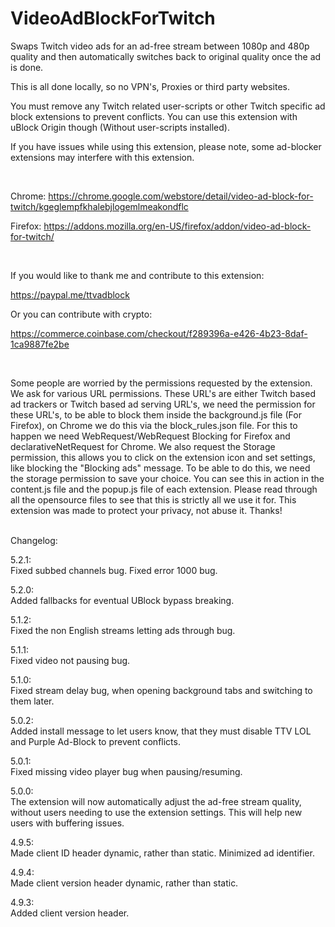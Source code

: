 # VideoAdBlockForTwitch

Swaps Twitch video ads for an ad-free stream between 1080p and 480p quality and then automatically switches back to original quality once the ad is done.

This is all done locally, so no VPN's, Proxies or third party websites.

You must remove any Twitch related user-scripts or other Twitch specific ad block extensions to prevent conflicts. You can use this extension with uBlock Origin though (Without user-scripts installed).

If you have issues while using this extension, please note, some ad-blocker extensions may interfere with this extension.

</br>

Chrome: https://chrome.google.com/webstore/detail/video-ad-block-for-twitch/kgeglempfkhalebjlogemlmeakondflc

Firefox: https://addons.mozilla.org/en-US/firefox/addon/video-ad-block-for-twitch/

</br>

If you would like to thank me and contribute to this extension:

https://paypal.me/ttvadblock

Or you can contribute with crypto:

https://commerce.coinbase.com/checkout/f289396a-e426-4b23-8daf-1ca9887fe2be

</br>

Some people are worried by the permissions requested by the extension. We ask for various URL permissions. These URL's are either Twitch based ad trackers or Twitch based ad serving URL's, we need the permission for these URL's, to be able to block them inside the background.js file (For Firefox), on Chrome we do this via the block_rules.json file. For this to happen we need WebRequest/WebRequest Blocking for Firefox and declarativeNetRequest for Chrome. We also request the Storage permission, this allows you to click on the extension icon and set settings, like blocking the "Blocking ads" message. To be able to do this, we need the storage permission to save your choice. You can see this in action in the content.js file and the popup.js file of each extension. Please read through all the opensource files to see that this is strictly all we use it for. This extension was made to protect your privacy, not abuse it. Thanks!</br></br>

Changelog:

5.2.1:</br>
Fixed subbed channels bug. Fixed error 1000 bug.</br>

5.2.0:</br>
Added fallbacks for eventual UBlock bypass breaking.</br>

5.1.2:</br>
Fixed the non English streams letting ads through bug.</br>

5.1.1:</br>
Fixed video not pausing bug.</br>

5.1.0:</br>
Fixed stream delay bug, when opening background tabs and switching to them later.</br>

5.0.2:</br>
Added install message to let users know, that they must disable TTV LOL and Purple Ad-Block to prevent conflicts.</br>

5.0.1:</br>
Fixed missing video player bug when pausing/resuming.</br>

5.0.0:</br>
The extension will now automatically adjust the ad-free stream quality, without users needing to use the extension settings. This will help new users with buffering issues.</br>

4.9.5:</br>
Made client ID header dynamic, rather than static. Minimized ad identifier.</br>

4.9.4:</br>
Made client version header dynamic, rather than static.</br>

4.9.3:</br>
Added client version header.</br>

